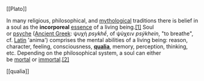 [[Plato]]

In many religious, philosophical, and [mythological](https://en.wikipedia.org/wiki/Myth "Myth") traditions there is belief in a soul as the **incorporeal** [essence](https://en.wikipedia.org/wiki/Essence "Essence") of a living being.[[1]](https://en.wikipedia.org/wiki/Soul#cite_note-1) Soul or [psyche](https://en.wikipedia.org/wiki/Psyche_(psychology) "Psyche (psychology)") ([Ancient Greek](https://en.wikipedia.org/wiki/Ancient_Greek "Ancient Greek"): ψυχή _psykhḗ_, of ψύχειν _psýkhein_, "to breathe", cf. [Latin](https://en.wikipedia.org/wiki/Latin "Latin") 'anima') comprises the mental abilities of a living being: reason, character, feeling, consciousness, [**qualia**](https://en.wikipedia.org/wiki/Qualia "Qualia"), memory, perception, thinking, etc. Depending on the philosophical system, a soul can either be [mortal](https://en.wikipedia.org/wiki/Mortality_of_the_soul "Mortality of the soul") or [immortal](https://en.wikipedia.org/wiki/Immortality_of_the_soul "Immortality of the soul").[[2]](https://en.wikipedia.org/wiki/Soul#cite_note-2)

[[qualia]]